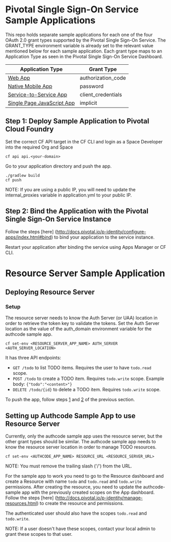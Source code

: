 # Pivotal Single Sign-On Service Sample Applications

This repo holds separate sample applications for each one of the four OAuth 2.0 grant types supported by the Pivotal Single Sign-On Service. The GRANT_TYPE environment variable is already set to the relevant value mentioned below for each sample application. Each grant type maps to an Application Type as seen in the Pivotal Single Sign-On Service Dashboard. 

Application Type  | Grant Type
------------- | -------------
[Web App](/authcode)  | authorization_code
[Native Mobile App](/password)  | password
[Service-to-Service App](/client_credentials) | client_credentials
[Single Page JavaScript App](/implicit) | implicit

## <a name="step-1">Step 1</a>: Deploy Sample Application to Pivotal Cloud Foundry

Set the correct CF API target in the CF CLI and login as a Space Developer into the required Org and Space

    cf api api.<your-domain>
    
Go to your application directory and push the app.

    ./gradlew build
    cf push

NOTE: If you are using a public IP, you will need to update the internal_proxies variable in application.yml to your public IP.

## <a name="step-2">Step 2</a>: Bind the Application with the Pivotal Single Sign-On Service Instance
Follow the steps [here] (http://docs.pivotal.io/p-identity/configure-apps/index.html#bind) to bind your application to the service instance.

Restart your application after binding the service using Apps Manager or CF CLI.


# Resource Server Sample Application

## Deploying Resource Server

### Setup
The resource server needs to know the Auth Server (or UAA) location in order to retrieve the token key to validate the tokens. 
Set the Auth Server location as the value of the auth_domain environment variable for the authcode sample app.

`cf set-env <RESOURCE_SERVER_APP_NAME> AUTH_SERVER <AUTH_SERVER_LOCATION>`

It has three API endpoints:
 * `GET /todo` to list TODO items. Requires the user to have `todo.read` scope.
 * `POST /todo` to create a TODO item. Requires `todo.write` scope. Example body: `{"todo":"<content>"}`
 * `DELETE /todo/{id}` to delete a TODO item. Requires `todo.write` scope.

To push the app, follow steps [1](#step-1) and [2](#step-2) of the previous section.

## Setting up Authcode Sample App to use Resource Server

Currently, only the authcode sample app uses the resource server, but the other grant types should be similar.
The authcode sample app needs to know the resource server location in order to manage TODO resources.

`cf set-env <AUTHCODE_APP_NAME> RESOURCE_URL <RESOURCE_SERVER_URL>`

NOTE: You must remove the trailing slash ('/') from the URL.

For the sample app to work you need to go to the Resource dashboard and create a Resource with name `todo` and `todo.read` and `todo.write` permissions.
After creating the resource, you need to update the authcode-sample app with the previously created scopes on the App dashboard.
Follow the steps [here] (http://docs.pivotal.io/p-identity/manage-resources.html) to create the resource and permissions.

The authenticated user should also have the scopes `todo.read` and `todo.write`.

NOTE: If a user doesn't have these scopes, contact your local admin to grant these scopes to that user.
